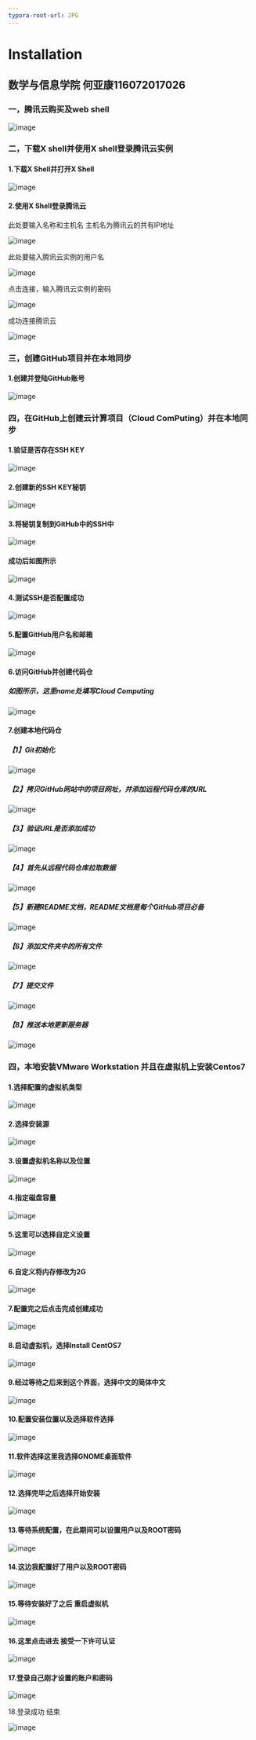 ```yaml
---
typora-root-url: JPG
---
```


# Installation

## 数学与信息学院  何亚康116072017026 

### 一，腾讯云购买及web shell

![image](https://github.com/KangKangBigWorld/Cloud-Computing/blob/master/JPG/Buy_Tencent_Clound.jpg)

### 二，下载X shell并使用X shell登录腾讯云实例

#### 1.下载X Shell并打开X Shell

![image](https://github.com/KangKangBigWorld/Cloud-Computing/blob/master/JPG/Success_Connect.jpg)

#### 2.使用X Shell登录腾讯云

此处要输入名称和主机名 主机名为腾讯云的共有IP地址

![image](https://github.com/KangKangBigWorld/Cloud-Computing/blob/master/JPG/Use_Xshell_Connet.jpg)

此处要输入腾讯云实例的用户名

![image](https://github.com/KangKangBigWorld/Cloud-Computing/blob/master/JPG/Xshell_Login.jpg)

点击连接，输入腾讯云实例的密码

![image](https://github.com/KangKangBigWorld/Cloud-Computing/blob/master/JPG/Login_two.jpg)

成功连接腾讯云

![image](https://github.com/KangKangBigWorld/Cloud-Computing/blob/master/JPG/Success_Connect.jpg)

### 三，创建GitHub项目并在本地同步

#### 1.创建并登陆GitHub账号

![image](https://github.com/KangKangBigWorld/Cloud-Computing/blob/master/JPG/Creat_Github_Account.jpg)

### 四，在GitHub上创建云计算项目（Cloud ComPuting）并在本地同步

#### 1.验证是否存在SSH KEY

![image](https://github.com/KangKangBigWorld/Cloud-Computing/blob/master/JPG/Ls_al_SSH.jpg)

#### 2.创建新的SSH KEY秘钥

![image](https://github.com/KangKangBigWorld/Cloud-Computing/blob/master/JPG/SSH_KEY.jpg)

#### 3.将秘钥复制到GitHub中的SSH中

![image](https://github.com/KangKangBigWorld/Cloud-Computing/blob/master/JPG/Set_SSH.jpg)

#### 成功后如图所示

![image](https://github.com/KangKangBigWorld/Cloud-Computing/blob/master/JPG/Github_SSHSet.jpg)

#### 4.测试SSH是否配置成功 

![image](https://github.com/KangKangBigWorld/Cloud-Computing/blob/master/JPG/SSH_text.jpg)

#### 5.配置GitHub用户名和邮箱

![image](https://github.com/KangKangBigWorld/Cloud-Computing/blob/master/JPG/SSH_SetNameEmail.jpg)

#### 6.访问GitHub并创建代码仓

##### 如图所示，这里name处填写Cloud  Computing

![image](https://github.com/KangKangBigWorld/Cloud-Computing/blob/master/JPG/Creat_Repository.jpg)

#### 7.创建本地代码仓

##### 【1】Git初始化 

![image](https://github.com/KangKangBigWorld/Cloud-Computing/blob/master/JPG/Git_Init.jpg)

##### 【2】拷贝GitHub网站中的项目网址，并添加远程代码仓库的URL

![image](https://github.com/KangKangBigWorld/Cloud-Computing/blob/master/JPG/Add_URL.jpg)

##### 【3】验证URL是否添加成功

![image](https://github.com/KangKangBigWorld/Cloud-Computing/blob/master/JPG/Version_URL.jpg)

##### 【4】首先从远程代码仓库拉取数据

![image](https://github.com/KangKangBigWorld/Cloud-Computing/blob/master/JPG/Pull_Origin.jpg)

##### 【5】新建README文档，README文档是每个GitHub项目必备

![image](https://github.com/KangKangBigWorld/Cloud-Computing/blob/master/JPG/Creat_ReadMe.jpg)

##### 【6】添加文件夹中的所有文件

![image](https://github.com/KangKangBigWorld/Cloud-Computing/blob/master/JPG/Git_Add.jpg)

##### 【7】提交文件

![image](https://github.com/KangKangBigWorld/Cloud-Computing/blob/master/JPG/Commit_it.jpg)

##### 【8】推送本地更新服务器

![image](https://github.com/KangKangBigWorld/Cloud-Computing/blob/master/JPG/Push_Origin.jpg)

### 四，本地安装VMware Workstation 并且在虚拟机上安装Centos7

#### 1.选择配置的虚拟机类型

![image](https://github.com/KangKangBigWorld/Cloud-Computing/blob/master/JPG/VM_Sp1.jpg)

#### 2.选择安装源

![image](https://github.com/KangKangBigWorld/Cloud-Computing/blob/master/JPG/VM_Sp2.jpg)

#### 3.设置虚拟机名称以及位置

![image](https://github.com/KangKangBigWorld/Cloud-Computing/blob/master/JPG/VM_Sp3.jpg)

#### 4.指定磁盘容量

![image](https://github.com/KangKangBigWorld/Cloud-Computing/blob/master/JPG/VM_Sp4.jpg)

#### 5.这里可以选择自定义设置

![image](https://github.com/KangKangBigWorld/Cloud-Computing/blob/master/JPG/VM_Sp5.jpg)

#### 6.自定义将内存修改为2G

![image](https://github.com/KangKangBigWorld/Cloud-Computing/blob/master/JPG/VM_Sp6.jpg)

#### 7.配置完之后点击完成创建成功

![image](https://github.com/KangKangBigWorld/Cloud-Computing/blob/master/JPG/VM_Sp7.jpg)

#### 8.启动虚拟机，选择Install CentOS7

![image](https://github.com/KangKangBigWorld/Cloud-Computing/blob/master/JPG/VM_Sp8.jpg)

#### 9.经过等待之后来到这个界面，选择中文的简体中文

![image](https://github.com/KangKangBigWorld/Cloud-Computing/blob/master/JPG/VM_Sp9.jpg)

#### 10.配置安装位置以及选择软件选择

![image](https://github.com/KangKangBigWorld/Cloud-Computing/blob/master/JPG/VM_Sp10.jpg)

#### 11.软件选择这里我选择GNOME桌面软件

![image](https://github.com/KangKangBigWorld/Cloud-Computing/blob/master/JPG/VM_Sp11.jpg)

#### 12.选择完毕之后选择开始安装

![image](https://github.com/KangKangBigWorld/Cloud-Computing/blob/master/JPG/VM_Sp12.jpg)

#### 13.等待系统配置，在此期间可以设置用户以及ROOT密码

![image](https://github.com/KangKangBigWorld/Cloud-Computing/blob/master/JPG/VM_Sp14.jpg)

#### 14.这边我配置好了用户以及ROOT密码

![image](https://github.com/KangKangBigWorld/Cloud-Computing/blob/master/JPG/VM_Sp15.jpg)

#### 15.等待安装好了之后 重启虚拟机

![image](https://github.com/KangKangBigWorld/Cloud-Computing/blob/master/JPG/VM_Sp16.jpg)

#### 16.这里点击进去 接受一下许可认证

![image](https://github.com/KangKangBigWorld/Cloud-Computing/blob/master/JPG/VM_Sp17.jpg)

#### 17.登录自己刚才设置的账户和密码

![image](https://github.com/KangKangBigWorld/Cloud-Computing/blob/master/JPG/VM_Sp18.jpg)

18.登录成功 结束

![image](https://github.com/KangKangBigWorld/Cloud-Computing/blob/master/JPG/VM_Sp19.jpg)

